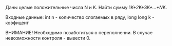 Даны целые положительные числа N и K. Найти сумму 1*K+2*K+3*K+…+N*K. 

Входные данные: int n - количество слогаемых в ряду, long long k - коэфицент

ВНИМАНИЕ! Необходимо позаботиться о переполнении. В случае невозможности контроля - вывести 0.